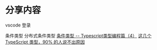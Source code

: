 # 分享内容

vscode 登录

条件类型 分布式条件类型
[条件类型 -- Typescript类型编程篇（4）](https://juejin.cn/post/6844904169929719815)
[这几个 TypeScript 类型，90% 的人说不出原因](https://juejin.cn/post/7066745410194243597)
